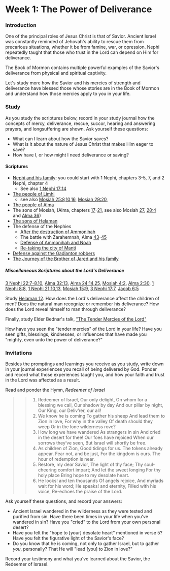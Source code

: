 # Week 1: The Power of Deliverance

### Introduction 

One of the principal roles of Jesus Christ is that of Savior. Ancient Israel was constantly reminded of Jehovah's ability to rescue them from precarious situations, whether it be from famine, war, or opression. Nephi repeatedly taught that those who trust in the Lord can depend on Him for deliverance.

The Book of Mormon contains multiple powerful examples of the Savior's deliverance from physical and spiritual captivity.

Let's study more how the Savior and his mercies of strength and deliverance have blessed those whose stories are in the Book of Mormon and understand how those mercies apply to you in your life.

### Study

As you study the scriptures below, record in your study journal how the concepts of mercy, deliverance, rescue, succor, hearing and answering prayers, and longsuffering are shown. Ask yourself these questions:

* What can I learn about how the Savior saves?
* What is it about the nature of Jesus Christ that makes Him eager to save?
* How have I, or how might I need deliverance or saving?

#### Scriptures

* [Nephi and his family](https://www.lds.org/scriptures/bofm/1-ne/): you could start with 1 Nephi, chapters 3-5, 7, and 2 Nephi, chapter 4
  * See also [1 Nephi 17:14](https://www.lds.org/scriptures/bofm/1-ne/17.14)
* [The people of Limhi](https://www.lds.org/scriptures/mosiah/21)
   * see also [Mosiah 25:8,10,16](https://www.lds.org/scriptures/bofm/mosiah/25.8,10,16), [Mosiah 29:20](https://www.lds.org/scriptures/mosiah/29.20),
* [The people of Alma](https://www.lds.org/scriptures/bofm/mosiah/24)
* The sons of Mosiah, (Alma, chapters [17](https://www.lds.org/scriptures/bofm/alma/17)-[21](https://www.lds.org/scriptures/bofm/alma/21), see also Mosiah [27](https://www.lds.org/scriptures/bofm/mosiah/27), [28:4](https://www.lds.org/scriptures/bofm/mosiah/28.4) and [Alma 36](https://www.lds.org/scriptures/bofm/alma/36))
* [The sons of Helaman](https://www.lds.org/scriptures/bofm/alma/56)
* The defense of the Nephies
  * [After the destruction of Ammonihah](https://www.lds.org/scriptures/bofm/alma/16)
  * The battle with Zarahemnah, Alma [43](https://www.lds.org/scriptures/bofm/alma/43)-[45](https://www.lds.org/scriptures/bofm/alma/45)
  * [Defense of Ammonihah and Noah](https://www.lds.org/scriptures/bofm/alma/49)
  * [Re-taking the city of Manti](https://www.lds.org/scriptures/alma/58)
* [Defense against the Gadianton robbers](https://www.lds.org/scriptures/bofm/3-ne/4)
* [The Journey of the Brother of Jared and his family](https://www.lds.org/scriptures/bofm/ether/6)

##### Miscellaneous Scriptures about the Lord's Deliverance
[3 Nephi 22:7-8,10](https://www.lds.org/scriptures/bofm/3-ne/22.8,10), [Alma 32:13](https://www.lds.org/scriptures/bofm/alma/32.13), [Alma 24:14,25](https://www.lds.org/scriptures/bofm/alma/24.14,25), [Mosiah 4:2](https://www.lds.org/scriptures/bofm/mosiah/4.2), [Alma 2:30](https://www.lds.org/scriptures/bofm/alma/2.30), [1 Nephi 8:8](https://www.lds.org/scriptures/bofm/1-ne/8.8), 
[1 Nephi 21:10,13](https://www.lds.org/scriptures/bofm/1-ne/21.10,13), [Mosiah 15:9](https://www.lds.org/scriptures/bofm/mosiah/15.9), [3 Nephi 17:7](https://www.lds.org/scriptures/bofm/3-ne/17.7), [Jacob 6:5](https://www.lds.org/scriptures/bofm/jacob/6.5)

Study [Helaman 12](https://www.lds.org/scriptures/bofm/hel/12). How does the Lord's deliverance affect the children of men? Does the natural man recognize or remember his deliverance? How does the Lord reveal himself to man through deliverance?

Finally, study Elder Bednar's talk, ["The Tender Mercies of the Lord"](https://www.lds.org/general-conference/2005/04/the-tender-mercies-of-the-lord?lang=eng)

How have you seen the "tender mercies" of the Lord in your life? Have you seen gifts, blessings, kindnesses, or influences that have made you "mighty, even unto the power of deliverance?"

### Invitations

Besides the promptings and learnings you receive as you study, write down in your journal experiences you recall of being delivered by God. Ponder and record what those experiences taught you, and how your faith and trust in the Lord was affected as a result.

Read and ponder the Hymn, _Redeemer of Israel_

> > 1. Redeemer of Israel,
> > Our only delight,
> > On whom for a blessing we call,
> > Our shadow by day
> > And our pillar by night,
> > Our King, our Deliv’rer, our all!
> > 2. We know he is coming
> > To gather his sheep
> > And lead them to Zion in love,
> > For why in the valley
> > Of death should they weep
> > Or in the lone wilderness rove?
> > 3. How long we have wandered
> > As strangers in sin
> > And cried in the desert for thee!
> > Our foes have rejoiced
> > When our sorrows they’ve seen,
> > But Israel will shortly be free.
> > 4. As children of Zion,
> > Good tidings for us.
> > The tokens already appear.
> > Fear not, and be just,
> > For the kingdom is ours.
> > The hour of redemption is near.
> > 5. Restore, my dear Savior,
> > The light of thy face;
> > Thy soul-cheering comfort impart;
> > And let the sweet longing
> > For thy holy place
> > Bring hope to my desolate heart.
> > 6. He looks! and ten thousands
> > Of angels rejoice,
> > And myriads wait for his word;
> > He speaks! and eternity,
> > Filled with his voice,
> > Re-echoes the praise of the Lord.

Ask yourself these questions, and record your answers:
* Ancient Israel wandered in the wilderness as they were tested and purified from sin. Have there been times in your life when you've wandered in sin? Have you "cried" to the Lord from your own personal desert?
* Have you felt the "hope to [your] desolate heart" mentioned in verse 5? Have you felt the figurative light of the Savior's face?
* Do you know that he is coming, not only to gather Israel, but to gather _you_, personally? That He will "lead [you] to Zion in love?"

Record your testimony and what you've learned about the Savior, the Redeemer of Israsel.
